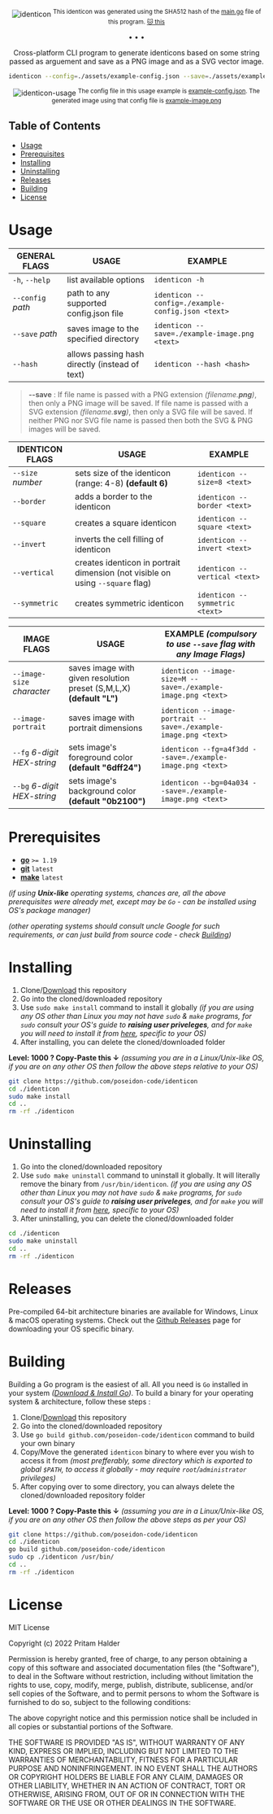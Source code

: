 <div align="center">

![identicon](./assets/identicon.jpg)
<sup>This identicon was generated using the SHA512 hash of the [main.go](./main.go) file of this program. [🐱 this](./assets/identicon.jpg)</sup>

&bull; &bull; &bull;

Cross-platform CLI program to generate identicons based on some string passed as arguement and save as a PNG image and as a SVG vector image.

```sh
identicon --config=./assets/example-config.json --save=./assets/example-image.png poseidon
```

![identicon-usage](./assets/identicon-usage.jpg)
<sup>The config file in this usage example is [example-config.json](./assets/example-config.json). The generated image using that config file is [example-image.png](./assets/example-image.png)</sup>

</div>

## Table of Contents

- [Usage](#usage)
- [Prerequisites](#prerequisites)
- [Installing](#installing)
- [Uninstalling](#uninstalling)
- [Releases](#releases)
- [Building](#building)
- [License](#license)

# Usage

| GENERAL FLAGS     | USAGE                                          | EXAMPLE                                           |
| ----------------- | ---------------------------------------------- | ------------------------------------------------- |
| `-h`, `--help`    | list available options                         | `identicon -h`                                    |
| `--config` _path_ | path to any supported config.json file         | `identicon --config=./example-config.json <text>` |
| `--save` _path_   | saves image to the specified directory         | `identicon --save=./example-image.png <text>`     |
| `--hash`          | allows passing hash directly (instead of text) | `identicon --hash <hash>`                         |

> **--save** : If file name is passed with a PNG extension _(filename.**png**)_, then only a PNG image will be saved.
> If file name is passed with a SVG extension _(filename.**svg**)_, then only a SVG file will be saved.
> If neither PNG nor SVG file name is passed then both the SVG & PNG images will be saved.

| IDENTICON FLAGS   | USAGE                                                                          | EXAMPLE                        |
| ----------------- | ------------------------------------------------------------------------------ | ------------------------------ |
| `--size` _number_ | sets size of the identicon (range: 4-8) **(default 6)**                        | `identicon --size=8 <text>`    |
| `--border`        | adds a border to the identicon                                                 | `identicon --border <text>`    |
| `--square`        | creates a square identicon                                                     | `identicon --square <text>`    |
| `--invert`        | inverts the cell filling of identicon                                          | `identicon --invert <text>`    |
| `--vertical`      | creates identicon in portrait dimension (not visible on using `--square` flag) | `identicon --vertical <text>`  |
| `--symmetric`     | creates symmetric identicon                                                    | `identicon --symmetric <text>` |

| IMAGE FLAGS                 | USAGE                                                                | EXAMPLE _(compulsory to use `--save` flag with any Image Flags)_ |
| --------------------------- | -------------------------------------------------------------------- | ---------------------------------------------------------------- |
| `--image-size` _character_  | saves image with given resolution preset (S,M,L,X) **(default "L")** | `identicon --image-size=M --save=./example-image.png <text>`     |
| `--image-portrait`          | saves image with portrait dimensions                                 | `identicon --image-portrait --save=./example-image.png <text>`   |
| `--fg` _6-digit HEX-string_ | sets image's foreground color **(default "6dff24")**                 | `identicon --fg=a4f3dd --save=./example-image.png <text>`        |
| `--bg` _6-digit HEX-string_ | sets image's background color **(default "0b2100")**                 | `identicon --bg=04a034 --save=./example-image.png <text>`        |

# Prerequisites

-   [**go**](https://go.dev/) `>= 1.19`
-   [**git**](https://git-scm.com/) `latest`
-   [**make**](https://www.gnu.org/software/make/) `latest`

_(if using **Unix-like** operating systems, chances are, all the above prerequisites were already met, except may be `Go` - can be installed using OS's package manager)_

_(other operating systems should consult uncle Google for such requirements, or can just build from source code - check [Building](#building))_

# Installing

1. Clone/[Download](https://github.com/poseidon-code/identicon/archive/refs/heads/main.zip) this repository
2. Go into the cloned/downloaded repository
3. Use `sudo make install` command to install it globally _(if you are using any OS other than Linux you may not have `sudo` & `make` programs, for `sudo` consult your OS's guide to **raising user priveleges**, and for `make` you will need to install it from [here](https://www.gnu.org/software/make/), specific to your OS)_
4. After installing, you can delete the cloned/downloaded folder

**Level: 1000 ? Copy-Paste this &darr;**
_(assuming you are in a Linux/Unix-like OS, if you are on any other OS then follow the above steps relative to your OS)_

```sh
git clone https://github.com/poseidon-code/identicon
cd ./identicon
sudo make install
cd ..
rm -rf ./identicon
```

# Uninstalling

1. Go into the cloned/downloaded repository
2. Use `sudo make uninstall` command to uninstall it globally. It will literally remove the binary from `/usr/bin/identicon`. _(if you are using any OS other than Linux you may not have `sudo` & `make` programs, for `sudo` consult your OS's guide to **raising user priveleges**, and for `make` you will need to install it from [here](https://www.gnu.org/software/make/), specific to your OS)_
3. After uninstalling, you can delete the cloned/downloaded folder

```sh
cd ./identicon
sudo make uninstall
cd ..
rm -rf ./identicon
```

# Releases

Pre-compiled 64-bit architecture binaries are available for Windows, Linux & macOS operating systems. Check out the [Github Releases](https://github.com/poseidon-code/identicon/releases) page for downloading your OS specific binary.

# Building

Building a Go program is the easiest of all. All you need is `Go` installed in your system _([Download & Install Go](https://go.dev/))_. To build a binary for your operating system & architecture, follow these steps :

1. Clone/[Download](https://github.com/poseidon-code/identicon/archive/refs/heads/main.zip) this repository
2. Go into the cloned/downloaded repository
3. Use `go build github.com/poseidon-code/identicon` command to build your own binary
4. Copy/Move the generated `identicon` binary to where ever you wish to access it from _(most prefferably, some directory which is exported to global `$PATH`, to access it globally - may require `root`/`administrator` privileges)_
5. After copying over to some directory, you can always delete the cloned/downloaded repository folder

**Level: 1000 ? Copy-Paste this &darr;**
_(assuming you are in a Linux/Unix-like OS, if you are on any other OS then follow the above steps as per your OS)_

```sh
git clone https://github.com/poseidon-code/identicon
cd ./identicon
go build github.com/poseidon-code/identicon
sudo cp ./identicon /usr/bin/
cd ..
rm -rf ./identicon
```

# License

MIT License

Copyright (c) 2022 Pritam Halder

Permission is hereby granted, free of charge, to any person obtaining a copy
of this software and associated documentation files (the "Software"), to deal
in the Software without restriction, including without limitation the rights
to use, copy, modify, merge, publish, distribute, sublicense, and/or sell
copies of the Software, and to permit persons to whom the Software is
furnished to do so, subject to the following conditions:

The above copyright notice and this permission notice shall be included in all
copies or substantial portions of the Software.

THE SOFTWARE IS PROVIDED "AS IS", WITHOUT WARRANTY OF ANY KIND, EXPRESS OR
IMPLIED, INCLUDING BUT NOT LIMITED TO THE WARRANTIES OF MERCHANTABILITY,
FITNESS FOR A PARTICULAR PURPOSE AND NONINFRINGEMENT. IN NO EVENT SHALL THE
AUTHORS OR COPYRIGHT HOLDERS BE LIABLE FOR ANY CLAIM, DAMAGES OR OTHER
LIABILITY, WHETHER IN AN ACTION OF CONTRACT, TORT OR OTHERWISE, ARISING FROM,
OUT OF OR IN CONNECTION WITH THE SOFTWARE OR THE USE OR OTHER DEALINGS IN THE
SOFTWARE.
